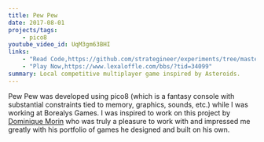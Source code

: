 ```yaml
---
title: Pew Pew
date: 2017-08-01
projects/tags:
    - pico8
youtube_video_id: UqM3gm63BHI
links:
    - "Read Code,https://github.com/strategineer/experiments/tree/master/2017/11/pico-games"
    - "Play Now,https://www.lexaloffle.com/bbs/?tid=34099"
summary: Local competitive multiplayer game inspired by Asteroids.
---
```

Pew Pew was developed using pico8 (which is a fantasy console with substantial constraints tied to memory, graphics, sounds, etc.) while I was working at Borealys Games. I was inspired to work on this project by [Dominique Morin](https://www.linkedin.com/in/dominique-morin-71331621) who was truly a pleasure to work with and impressed me greatly with his portfolio of games he designed and built on his own.
